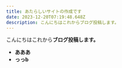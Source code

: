 ```yaml
---
title: あたらしいサイトの作成です
date: 2023-12-20T07:19:48.648Z
description: こんにちはこれからブログ投稿します。
---
```

こんにちはこれから**ブログ投稿します。**

* **あああ**
* **っっb**